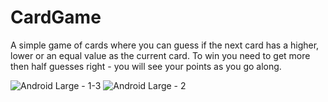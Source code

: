 # CardGame


A simple game of cards where you can guess if the next card has a higher, lower or an equal value as the current card. To win you need to get more then half guesses right - you will see your points as you go along. 


![Android Large - 1-3](https://user-images.githubusercontent.com/113100420/201859527-476283a3-9ae9-4d48-a558-f26ab01d2c7b.png)
![Android Large - 2](https://user-images.githubusercontent.com/113100420/201879725-5d54a5bb-78fb-4c3d-a66a-7bee6ad19a44.png)
